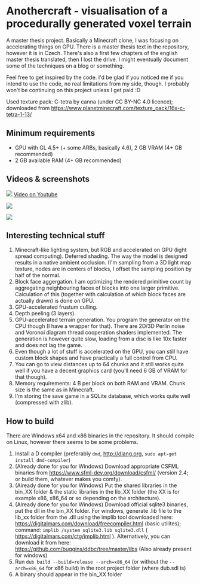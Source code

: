 # Anothercraft - visualisation of a procedurally generated voxel terrain
A master thesis project. Basically a Minecraft clone, I was focusing on accelerating things on GPU. There is a master thesis text in the repository, however it is in Czech. There's also a first few chapters of the english master thesis translated, then I lost the drive. I might eventually document some of the techniques on a blog or something.

Feel free to get inspired by the code. I'd be glad if you noticed me if you intend to use the code, no real limitations from my side, though. I probably won't be continuing on this project unless I get paid :D

Used texture pack: C-tetra by canna (under CC BY-NC 4.0 licence); downloaded from https://www.planetminecraft.com/texture_pack/16x-c-tetra-1-13/

## Minimum requirements
* GPU with GL 4.5+ (+ some ARBs, basically 4.6), 2 GB VRAM (4+ GB recommended)
* 2 GB available RAM (4+ GB recommended)

## Videos & screenshots
[![](http://img.youtube.com/vi/M98Th82wC7c/0.jpg)](http://www.youtube.com/watch?v=M98Th82wC7c "Youtube video")
[Video on Youtube](http://www.youtube.com/watch?v=M98Th82wC7c)

![](sshots/skybox1.png)

![](sshots/skybox4.png)

## Interesting technical stuff
1) Minecraft-like lighting system, but RGB and accelerated on GPU (light spread computing). Deferred shading. The way the model is designed results in a native ambient occlusion. (I'm sampling from a 3D light map texture, nodes are in centers of blocks, I offset the sampling position by half of the normal.
2) Block face aggergation. I am optimizing the rendered primitive count by aggregating neighbouring faces of blocks into one larger primitive. Calculation of this (together with calculation of which block faces are actually drawn) is done on GPU.
3) GPU-accelerated frustum culling.
4) Depth peeling (3 layers).
5) GPU-accelerated terrain generation. You program the generator on the CPU though (I have a wrapper for that). There are 2D/3D Perlin noise and Voronoi diagram thread cooperation shaders implemented. The generation is however quite slow, loading from a disc is like 10x faster and does not lag the game.
6) Even though a lot of stuff is accelerated on the GPU, you can still have custom block shapes and have practically a full control from CPU.
7) You can go to view distances up to 64 chunks and it still works quite well if you have a decent graphics card (you'll need 6 GB of VRAM for that though).
8) Memory requirements: 4 B per block on both RAM and VRAM. Chunk size is the same as in Minecraft.
9) I'm storing the save game in a SQLite database, which works quite well (compressed with zlib).

## How to build
There are Windows x64 and x86 binaries in the repository. It should compile on Linux, however there seems to be some problems.

1) Install a D compiler (preferably `dmd`, http://dlang.org, `sudo apt-get install dmd-compiler`)
2) (Already done for you for Windows) Download appropriate CSFML binaries from https://www.sfml-dev.org/download/csfml/ (version 2.4; or build them, whatever makes you comfy).
3) (Already done for you for Windows) Put the shared libraries in the bin_XX folder & the static libraries in the lib_XX folder  (the XX is for example x86, x86_64 or so depending on the architecture).
4) (Already done for you for Windows) Download official sqlite3 binaries, put the dll in the bin_XX folder. For windows, generate .lib file to the lib_xx folder from the .dll using the implib tool downloaded here: https://digitalmars.com/download/freecompiler.html (basic utilites); command: `implib /system sqlite3.lib sqlite3.dll` ( https://digitalmars.com/ctg/implib.html ). Alternatively, you can download it from here: https://github.com/buggins/ddbc/tree/master/libs (Also already present for windows)
5) Run `dub build --build=release --arch=x86_64` (or without the `--arch=x86_64` for x86 build) in the root project folder (where dub.sdl is)
6) A binary should appear in the bin_XX folder
